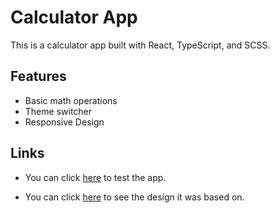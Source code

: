 # Calculator App

This is a calculator app built with React, TypeScript, and SCSS.

## Features

- Basic math operations
- Theme switcher
- Responsive Design

## Links

- You can click [here](https://abojo-calculator.netlify.app/) to test the app.

- You can click [here](https://www.frontendmentor.io/challenges/calculator-app-9lteq5N29) to see the design it was based on.
